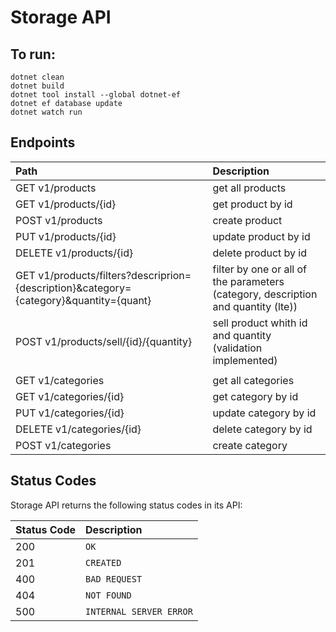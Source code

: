 # Storage API
## To run:
```
dotnet clean
dotnet build
dotnet tool install --global dotnet-ef
dotnet ef database update
dotnet watch run
```

## Endpoints

| Path | Description |
| :--- | :--- |
| GET v1/products | get all products |
| GET v1/products/{id} | get product by id |
| POST v1/products | create product |
| PUT v1/products/{id} | update product by id|
| DELETE v1/products/{id} | delete product by id |
| GET v1/products/filters?descriprion={description}&category={category}&quantity={quant} | filter by one or all of the parameters (category, description and quantity (lte)) |
| POST v1/products/sell/{id}/{quantity} | sell product whith id and quantity (validation implemented)|
|                         |                      |
| GET v1/categories | get all categories |
| GET v1/categories/{id} | get category by id |
| PUT v1/categories/{id} | update category by id|
| DELETE v1/categories/{id} | delete category by id |
| POST v1/categories | create category |


## Status Codes

Storage API returns the following status codes in its API:

| Status Code | Description |
| :--- | :--- |
| 200 | `OK` |
| 201 | `CREATED` |
| 400 | `BAD REQUEST` |
| 404 | `NOT FOUND` |
| 500 | `INTERNAL SERVER ERROR` |
